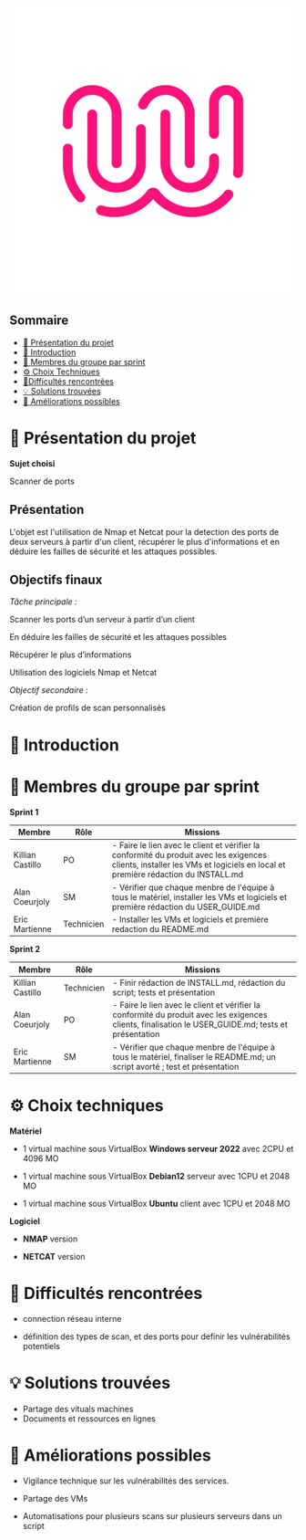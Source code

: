 ![logo de la Wild Code SChool en exemple](Ressources/logo_WCS.jpg)

## Sommaire 

- [🎯 Présentation du projet](#presentation-du-projet)
- [📜 Introduction](#introduction)
- [👥 Membres du groupe par sprint](#membres-du-groupe-par-sprint)
- [⚙️ Choix Techniques](#choix-techniques)
- [🧗Difficultés rencontrées](#difficultes-rencontrees)
- [💡 Solutions trouvées](#solutions-trouvees)
- [🚀 Améliorations possibles](#ameliorations-possibles)

# 🎯 Présentation du projet
<span id="presentation-du-projet"></span>
**Sujet choisi**

Scanner de ports

## **Présentation**

L'objet est l'utilisation de Nmap et Netcat pour la detection des ports de deux serveurs à partir d'un client, récupérer le plus d'informations et en déduire les failles de sécurité et les attaques possibles.

## **Objectifs finaux**

_Tâche principale :_

Scanner les ports d’un serveur à partir d’un client

En déduire les failles de sécurité et les attaques possibles

Récupérer le plus d’informations

Utilisation des logiciels Nmap et Netcat

_Objectif secondaire :_

Création de profils de scan personnalisés


# 📜 Introduction
<span id="introduction"></span>

# 👥 Membres du groupe par sprint
<span id="membres-du-groupe-par-sprint"></span>
**Sprint 1**

| Membre   | Rôle       | Missions |
| -------- | ---------- | -------- |
| Killian Castillo | PO         | -  Faire le lien avec le client et vérifier la conformité du produit avec les exigences clients, installer les VMs et logiciels en local et première rédaction du INSTALL.md|
| Alan Coeurjoly | SM         | - Vérifier que chaque menbre de l'équipe à tous le matériel, installer les VMs et logiciels et première rédaction du USER_GUIDE.md        |
| Eric Martienne | Technicien | - Installer les VMs et logiciels et première redaction du README.md       |

**Sprint 2**

| Membre   | Rôle       | Missions |
| -------- | ---------- | -------- |
| Killian Castillo | Technicien | - Finir rédaction de INSTALL.md, rédaction du script; tests et présentation|
| Alan Coeurjoly | PO | - Faire le lien avec le client et vérifier la conformité du produit avec les exigences clients, finalisation le USER_GUIDE.md; tests et présentation |
| Eric Martienne| SM         | - Vérifier que chaque menbre de l'équipe à tous le matériel, finaliser  le README.md; un script avorté ; test et présentation |       |

# ⚙️ Choix techniques
<span id="choix-techniques"></span>
**Matériel**

- 1 virtual machine sous VirtualBox **Windows serveur 2022** avec 2CPU et 4096 MO

- 1 virtual machine sous VirtualBox **Debian12** serveur avec 1CPU et 2048 MO

- 1 virtual machine sous VirtualBox **Ubuntu** client avec 1CPU et 2048 MO

**Logiciel**

- **NMAP** version

- **NETCAT** version

# 🧗 Difficultés rencontrées
<span id="difficultes-rencontrees"></span>

- connection réseau interne

- définition des types de scan, et des ports pour definir les vulnérabilités potentiels

# 💡 Solutions trouvées
<span id="solutions-trouvees"></span>

- Partage des vituals machines
- Documents et ressources en lignes

# 🚀 Améliorations possibles
<span id="ameliorations-possibles"></span>

- Vigilance technique sur les vulnérabilités des services.

- Partage des VMs

- Automatisations pour plusieurs scans sur plusieurs serveurs dans un script
